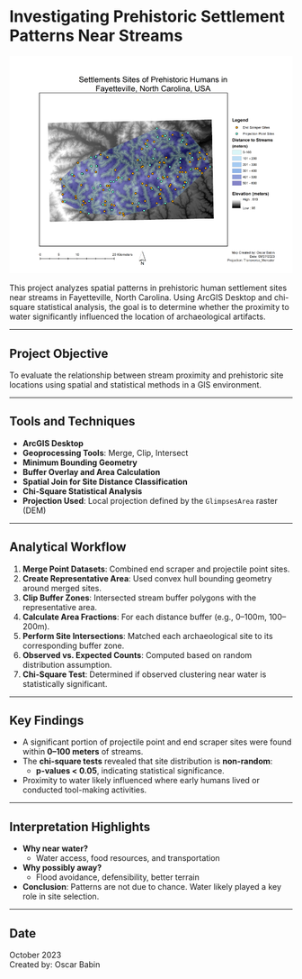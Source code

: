 # Investigating Prehistoric Settlement Patterns Near Streams

<p align="center">
  <img src="./human_settlement_map.jpg" alt="Prehistoric Settlement Sites in Fayetteville, North Carolina" width="600"/>
</p>

This project analyzes spatial patterns in prehistoric human settlement sites near streams in Fayetteville, North Carolina. Using ArcGIS Desktop and chi-square statistical analysis, the goal is to determine whether the proximity to water significantly influenced the location of archaeological artifacts.

---

## Project Objective

To evaluate the relationship between stream proximity and prehistoric site locations using spatial and statistical methods in a GIS environment.

---

## Tools and Techniques

- **ArcGIS Desktop**
- **Geoprocessing Tools**: Merge, Clip, Intersect
- **Minimum Bounding Geometry**
- **Buffer Overlay and Area Calculation**
- **Spatial Join for Site Distance Classification**
- **Chi-Square Statistical Analysis**
- **Projection Used**: Local projection defined by the `GlimpsesArea` raster (DEM)

---

## Analytical Workflow

1. **Merge Point Datasets**: Combined end scraper and projectile point sites.
2. **Create Representative Area**: Used convex hull bounding geometry around merged sites.
3. **Clip Buffer Zones**: Intersected stream buffer polygons with the representative area.
4. **Calculate Area Fractions**: For each distance buffer (e.g., 0–100m, 100–200m).
5. **Perform Site Intersections**: Matched each archaeological site to its corresponding buffer zone.
6. **Observed vs. Expected Counts**: Computed based on random distribution assumption.
7. **Chi-Square Test**: Determined if observed clustering near water is statistically significant.

---

## Key Findings

- A significant portion of projectile point and end scraper sites were found within **0–100 meters** of streams.
- The **chi-square tests** revealed that site distribution is **non-random**:
  - **p-values < 0.05**, indicating statistical significance.
- Proximity to water likely influenced where early humans lived or conducted tool-making activities.

---

## Interpretation Highlights

- **Why near water?**
  - Water access, food resources, and transportation
- **Why possibly away?**
  - Flood avoidance, defensibility, better terrain
- **Conclusion**: Patterns are not due to chance. Water likely played a key role in site selection.

---

## Date

October 2023  
Created by: Oscar Babin
